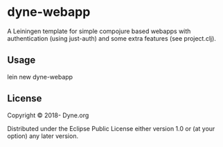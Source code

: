 # dyne-webapp

A Leiningen template for simple compojure based webapps with
authentication (using just-auth) and some extra features (see
project.clj).

## Usage

lein new dyne-webapp <project> <year> <description>

## License

Copyright © 2018- Dyne.org

Distributed under the Eclipse Public License either version 1.0 or (at
your option) any later version.
